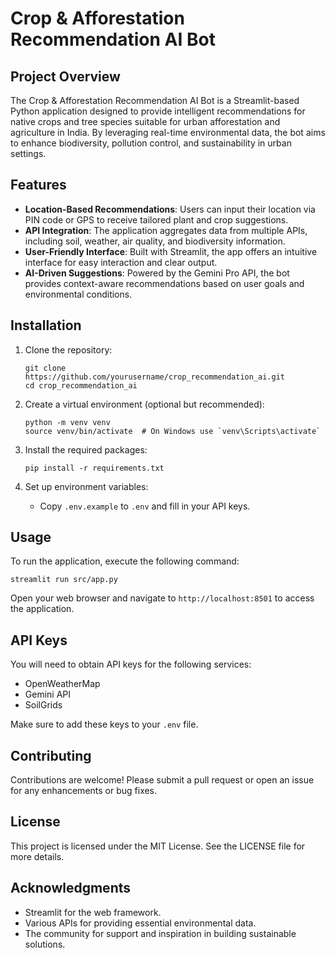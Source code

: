# Crop & Afforestation Recommendation AI Bot

## Project Overview
The Crop & Afforestation Recommendation AI Bot is a Streamlit-based Python application designed to provide intelligent recommendations for native crops and tree species suitable for urban afforestation and agriculture in India. By leveraging real-time environmental data, the bot aims to enhance biodiversity, pollution control, and sustainability in urban settings.

## Features
- **Location-Based Recommendations**: Users can input their location via PIN code or GPS to receive tailored plant and crop suggestions.
- **API Integration**: The application aggregates data from multiple APIs, including soil, weather, air quality, and biodiversity information.
- **User-Friendly Interface**: Built with Streamlit, the app offers an intuitive interface for easy interaction and clear output.
- **AI-Driven Suggestions**: Powered by the Gemini Pro API, the bot provides context-aware recommendations based on user goals and environmental conditions.

## Installation
1. Clone the repository:
   ```
   git clone https://github.com/yourusername/crop_recommendation_ai.git
   cd crop_recommendation_ai
   ```

2. Create a virtual environment (optional but recommended):
   ```
   python -m venv venv
   source venv/bin/activate  # On Windows use `venv\Scripts\activate`
   ```

3. Install the required packages:
   ```
   pip install -r requirements.txt
   ```

4. Set up environment variables:
   - Copy `.env.example` to `.env` and fill in your API keys.

## Usage
To run the application, execute the following command:
```
streamlit run src/app.py
```
Open your web browser and navigate to `http://localhost:8501` to access the application.

## API Keys
You will need to obtain API keys for the following services:
- OpenWeatherMap
- Gemini API
- SoilGrids

Make sure to add these keys to your `.env` file.

## Contributing
Contributions are welcome! Please submit a pull request or open an issue for any enhancements or bug fixes.

## License
This project is licensed under the MIT License. See the LICENSE file for more details.

## Acknowledgments
- Streamlit for the web framework.
- Various APIs for providing essential environmental data.
- The community for support and inspiration in building sustainable solutions.
